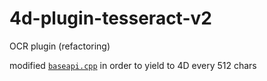 # 4d-plugin-tesseract-v2
OCR plugin (refactoring)



modified [``baseapi.cpp``](https://github.com/miyako/4d-plugin-tesseract-v2/blob/master/baseapi.cpp) in order to yield to 4D every 512 chars  
